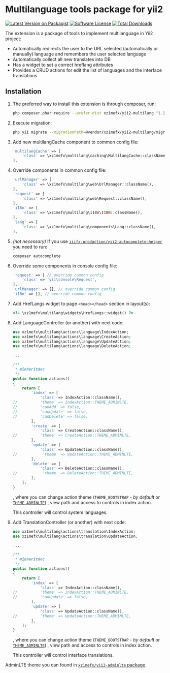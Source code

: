 Multilanguage tools package for yii2
=======================

[![Latest Version on Packagist][ico-version]][link-packagist]
[![Software License][ico-license]](LICENSE.md)
[![Total Downloads][ico-downloads]][link-packagist]

The extension is a package of tools to implement multilanguage in Yii2 project:
- Automatically redirects the user to the URL selected (automatically or manually) language and remembers the user selected language
- Automatically collect all new translates into DB
- Has a widget to set a correct hreflang attributes
- Provides a CRUD actions for edit the list of languages and the interface translations

Installation
------------

1.  The preferred way to install this extension is through [composer](http://getcomposer.org/download/), run:
    ```bash
    php composer.phar require --prefer-dist xz1mefx/yii2-multilang "1.1.*"
    ```

1.  Execute migration:
    ```bash
    php yii migrate --migrationPath=@vendor/xz1mefx/yii2-multilang/migrations --interactive=0
    ```

1.  Add new multilangCache component to common config file:
    ```php
    'multilangCache' => [
        'class' => \xz1mefx\multilang\caching\MultilangCache::className(),
    ],
    ```

1.  Override components in common config file:
    ```php
    'urlManager' => [
        'class' => \xz1mefx\multilang\web\UrlManager::className(),
    ],
    'request' => [
        'class' => \xz1mefx\multilang\web\Request::className(),
    ],
    'i18n' => [
        'class' => \xz1mefx\multilang\i18n\I18N::className(),
    ],
    'lang' => [
        'class' => \xz1mefx\multilang\components\Lang::className(),
    ],
    ```

1.  *(not necessary)* If you use [`iiifx-production/yii2-autocomplete-helper`][link-adminlte-extension] you need to run:
    ```bash
    composer autocomplete
    ```

1.  Override some components in console config file:
    ```php
    'request' => [ // override common config
        'class' => 'yii\console\Request',
    ],
    'urlManager' => [], // override common config
    'i18n' => [], // override common config
    ```

1.  Add HrefLangs widget to page `<head></head>` section in layout(s):
    ```php
    <?= \xz1mefx\multilang\widgets\HrefLangs::widget() ?>
    ```

1.  Add LanguageController (or another) with next code:
    ```php
    use xz1mefx\multilang\actions\language\IndexAction;
    use xz1mefx\multilang\actions\language\CreateAction;
    use xz1mefx\multilang\actions\language\UpdateAction;
    use xz1mefx\multilang\actions\language\DeleteAction;
    
    ...
    
    /**
     * @inheritdoc
     */
    public function actions()
    {
        return [
            'index' => [
                'class' => IndexAction::className(),
    //          'theme' => IndexAction::THEME_ADMINLTE,
    //          'canAdd' => false,
    //          'canUpdate' => false,
    //          'canDelete' => false,
            ],
            'create' => [
                'class' => CreateAction::className(),
    //          'theme' => CreateAction::THEME_ADMINLTE,
            ],
            'update' => [
                'class' => UpdateAction::className(),
    //           'theme' => UpdateAction::THEME_ADMINLTE,
            ],
            'delete' => [
                'class' => DeleteAction::className(),
    //           'theme' => DeleteAction::THEME_ADMINLTE,
            ],
        ];
    }
    ```
    , where you can change action theme (`THEME_BOOTSTRAP` - *by default* or [`THEME_ADMINLTE`][link-adminlte-extension])
    , view path and access to controls in index action.
    
    This controller will control system languages.

1.  Add TranslationController (or another) with next code:
    ```php
    use xz1mefx\multilang\actions\translation\IndexAction;
    use xz1mefx\multilang\actions\translation\UpdateAction;
    
    ...
    
    /**
     * @inheritdoc
     */
    public function actions()
    {
        return [
            'index' => [
                'class' => IndexAction::className(),
    //          'theme' => IndexAction::THEME_ADMINLTE,
    //          'canUpdate' => false,
            ],
            'update' => [
                'class' => UpdateAction::className(),
    //          'theme' => UpdateAction::THEME_ADMINLTE,
            ],
        ];
    }
    ```
    , where you can change action theme (`THEME_BOOTSTRAP` - *by default* or [`THEME_ADMINLTE`][link-adminlte-extension])
    , view path and access to controls in index action.
    
    This controller will control interface translations.
    
AdminLTE theme you can found in [`xz1mefx/yii2-adminlte` package][link-adminlte-extension].

[ico-version]: https://img.shields.io/github/release/xz1mefx/yii2-multilang.svg
[ico-license]: https://img.shields.io/badge/license-MIT-brightgreen.svg
[ico-downloads]: https://img.shields.io/packagist/dt/xz1mefx/yii2-multilang.svg

[link-packagist]: https://packagist.org/packages/xz1mefx/yii2-multilang
[autocomplete-helper-extension]: https://github.com/xZ1mEFx/yii2-adminlte
[link-adminlte-extension]: https://github.com/iiifx-production/yii2-autocomplete-helper
